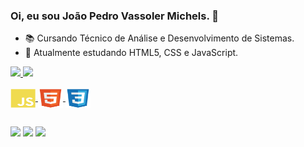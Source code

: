 ### Oi, eu sou João Pedro Vassoler Michels. 👋

- 📚 Cursando Técnico de Análise e Desenvolvimento de Sistemas.
- 🌱 Atualmente estudando HTML5, CSS e JavaScript.

<div>
  <a href="https://github.com/jpvassoler">
  <img height="165em" src="https://github-readme-stats.vercel.app/api?username=jpvassoler&show_icons=true&theme=dark&include_all_commits=true&count_private=true"/>
  <img height="165em" src="https://github-readme-stats.vercel.app/api/top-langs/?username=jpvassoler&layout=compact&langs_count=26&theme=dark"/>
</div>  
  
<div style="display: inline_block"><br>
  <img align="center" alt="jpvassoler-Js" height="30" width="40" src="https://raw.githubusercontent.com/devicons/devicon/master/icons/javascript/javascript-plain.svg">
  <img align="center" alt="jpvassoler-HTML" height="30" width="40" src="https://raw.githubusercontent.com/devicons/devicon/master/icons/html5/html5-original.svg">
  <img align="center" alt="jpvassoler-CSS" height="30" width="40" src="https://raw.githubusercontent.com/devicons/devicon/master/icons/css3/css3-original.svg">
</div>
  
##  
  
<div> 
  <a href="https://www.instagram.com/jpvassoler/" target="_blank"><img src="https://img.shields.io/badge/-Instagram-%23E4405F?style=for-the-badge&logo=instagram&logoColor=white" target="_blank"></a>
  <a href = "mailto: joaovassoler18@icloud.com"><img src="https://img.shields.io/badge/-Gmail-%23333?style=for-the-badge&logo=gmail&logoColor=white" target="_blank"></a>
  <a href="https://www.linkedin.com/in/jo%C3%A3opedrovassolermichels/" target="_blank"><img src="https://img.shields.io/badge/-LinkedIn-%230077B5?style=for-the-badge&logo=linkedin&logoColor=white" target="_blank"></a> 

</div>
